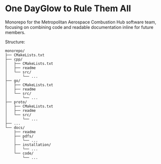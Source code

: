 # One DayGlow to Rule Them All

Monorepo for the Metropolitan Aerospace Combustion Hub software team, focusing on combining code and readable documentation inline for future members.

Structure:
```
monorepo/
├── CMakeLists.txt
├── cpp/
│   ├── CMakeLists.txt
│   ├── readme
│   └── src/
│       └── ...
├── go/
│   ├── CMakeLists.txt
│   ├── readme
│   └── src/
│       └── ...
├── proto/
│   ├── CMakeLists.txt
│   ├── readme
│   └── src/
│       └── ...
├── ...
└── docs/
    ├── readme
    ├── pdfs/
    │   └── ...
    ├── installation/
    │   └── ...
    └── code/
        └── ...
```
